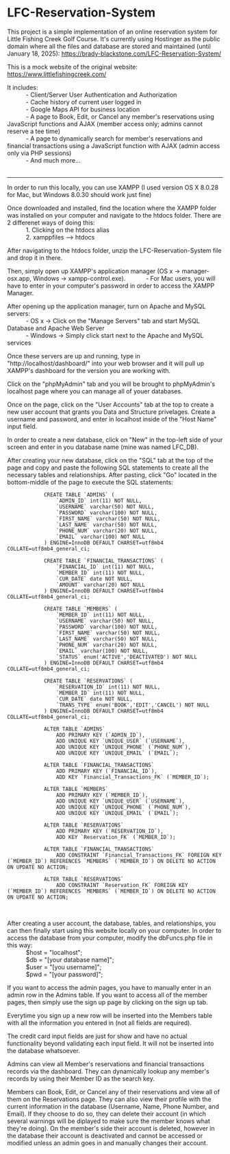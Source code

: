 # LFC-Reservation-System

This project is a simple implementation of an online reservation system for Little Fishing Creek Golf Course. It's currently using Hostinger as the public domain where all the files and database are stored and maintained (until January 18, 2025): https://brady-blackstone.com/LFC-Reservation-System/ 
<br>

This is a mock website of the original website: https://www.littlefishingcreek.com/ 
<br>

It includes:    
&ensp; &ensp; &ensp; &ensp; - Client/Server User Authentication and Authorization    
&ensp; &ensp; &ensp; &ensp; - Cache history of current user logged in    
&ensp; &ensp; &ensp; &ensp; - Google Maps API for business location    
&ensp; &ensp; &ensp; &ensp; - A page to Book, Edit, or Cancel any member's reservations using JavaScript functions and AJAX (member access only; admins cannot reserve a tee time)    
&ensp; &ensp; &ensp; &ensp; - A page to dynamically search for member's reservations and financial transactions using a JavaScript function with AJAX (admin access only via PHP sessions)    
&ensp; &ensp; &ensp; &ensp; - And much more... 
<br><br>

-------------------------------------------------------------------------------------------------------------------------------------------------------------------------------------------

In order to run this locally, you can use XAMPP (I used version OS X 8.0.28 for Mac, but Windows 8.0.30 should work just fine) 
<br>

Once downloaded and installed, find the location where the XAMPP folder was installed on your computer and navigate to the htdocs folder. There are 2 differenet ways of doing this:    
&ensp; &ensp; &ensp; &ensp; 1. Clicking on the htdocs alias    
&ensp; &ensp; &ensp; &ensp; 2. xamppfiles --> htdocs 
<br>

After navigating to the htdocs folder, unzip the LFC-Reservation-System file and drop it in there.
<br>

Then, simply open up XAMPP's application manager (OS x -> manager-osx.app, Windows -> xampp-control.exe). 
&ensp; &ensp; &ensp; &ensp; - For Mac users, you will have to enter in your computer's password in order to access the XAMPP Manager. 
<br>

After opening up the application manager, turn on Apache and MySQL servers:    
&ensp; &ensp; &ensp; &ensp; - OS x -> Click on the "Manage Servers" tab and start MySQL Database and Apache Web Server    
&ensp; &ensp; &ensp; &ensp; - Windows -> Simply click start next to the Apache and MySQL services 
<br>

Once these servers are up and running, type in "http://localhost/dashboard/" into your web browser and it will pull up XAMPP's dashboard for the version you are working with. 
<br>

Click on the "phpMyAdmin" tab and you will be brought to phpMyAdmin's localhost page where you can manage all of youer databases. 
<br>

Once on the page, click on the "User Accounts" tab at the top to create a new user account that grants you Data and Structure privelages. Create a username and password, and enter in localhost inside of the "Host Name" input field. 
<br>

In order to create a new database, click on "New" in the top-left side of your screen and enter in you database name (mine was named LFC_DB). 
<br>

After creating your new database, click on the "SQL" tab at the top of the page and copy and paste the following SQL statements to create all the necessary tables and relationships. After pasting, click "Go" located in the bottom-middle of the page to execute the SQL statements:
<br>

                CREATE TABLE `ADMINS` (
                    `ADMIN_ID` int(11) NOT NULL,
                    `USERNAME` varchar(50) NOT NULL,
                    `PASSWORD` varchar(100) NOT NULL,
                    `FIRST_NAME` varchar(50) NOT NULL,
                    `LAST_NAME` varchar(50) NOT NULL,
                    `PHONE_NUM` varchar(20) NOT NULL,
                    `EMAIL` varchar(100) NOT NULL
                ) ENGINE=InnoDB DEFAULT CHARSET=utf8mb4 COLLATE=utf8mb4_general_ci;

                CREATE TABLE `FINANCIAL_TRANSACTIONS` (
                    `FINANCIAL_ID` int(11) NOT NULL,
                    `MEMBER_ID` int(11) NOT NULL,
                    `CUR_DATE` date NOT NULL,
                    `AMOUNT` varchar(20) NOT NULL
                ) ENGINE=InnoDB DEFAULT CHARSET=utf8mb4 COLLATE=utf8mb4_general_ci;

                CREATE TABLE `MEMBERS` (
                    `MEMBER_ID` int(11) NOT NULL,
                    `USERNAME` varchar(50) NOT NULL,
                    `PASSWORD` varchar(100) NOT NULL,
                    `FIRST_NAME` varchar(50) NOT NULL,
                    `LAST_NAME` varchar(50) NOT NULL,
                    `PHONE_NUM` varchar(20) NOT NULL,
                    `EMAIL` varchar(100) NOT NULL,
                    `STATUS` enum('ACTIVE','DEACTIVATED') NOT NULL
                ) ENGINE=InnoDB DEFAULT CHARSET=utf8mb4 COLLATE=utf8mb4_general_ci;

                CREATE TABLE `RESERVATIONS` (
                    `RESERVATION_ID` int(11) NOT NULL,
                    `MEMBER_ID` int(11) NOT NULL,
                    `CUR_DATE` date NOT NULL,
                    `TRANS_TYPE` enum('BOOK','EDIT','CANCEL') NOT NULL
                ) ENGINE=InnoDB DEFAULT CHARSET=utf8mb4 COLLATE=utf8mb4_general_ci;

                ALTER TABLE `ADMINS`
                    ADD PRIMARY KEY (`ADMIN_ID`),
                    ADD UNIQUE KEY `UNIQUE_USER` (`USERNAME`),
                    ADD UNIQUE KEY `UNIQUE_PHONE` (`PHONE_NUM`),
                    ADD UNIQUE KEY `UNIQUE_EMAIL` (`EMAIL`);

                ALTER TABLE `FINANCIAL_TRANSACTIONS`
                    ADD PRIMARY KEY (`FINANCIAL_ID`),
                    ADD KEY `Financial_Transactions_FK` (`MEMBER_ID`);

                ALTER TABLE `MEMBERS`
                    ADD PRIMARY KEY (`MEMBER_ID`),
                    ADD UNIQUE KEY `UNIQUE_USER` (`USERNAME`),
                    ADD UNIQUE KEY `UNIQUE_PHONE` (`PHONE_NUM`),
                    ADD UNIQUE KEY `UNIQUE_EMAIL` (`EMAIL`);

                ALTER TABLE `RESERVATIONS`
                    ADD PRIMARY KEY (`RESERVATION_ID`),
                    ADD KEY `Reservation_FK` (`MEMBER_ID`);

                ALTER TABLE `FINANCIAL_TRANSACTIONS`
                    ADD CONSTRAINT `Financial_Transactions_FK` FOREIGN KEY (`MEMBER_ID`) REFERENCES `MEMBERS` (`MEMBER_ID`) ON DELETE NO ACTION ON UPDATE NO ACTION;

                ALTER TABLE `RESERVATIONS`
                    ADD CONSTRAINT `Reservation_FK` FOREIGN KEY (`MEMBER_ID`) REFERENCES `MEMBERS` (`MEMBER_ID`) ON DELETE NO ACTION ON UPDATE NO ACTION; 
<br>

After creating a user account, the database, tables, and relationships, you can then finally start using this website locally on your computer. In order to access the database from your computer, modify the dbFuncs.php file in this way:    
&ensp; &ensp; &ensp; &ensp; $host = "localhost";    
&ensp; &ensp; &ensp; &ensp; $db = "[your database name]";    
&ensp; &ensp; &ensp; &ensp; $user = "[you username]";    
&ensp; &ensp; &ensp; &ensp; $pwd = "[your password]"; 
<br>

If you want to access the admin pages, you have to manually enter in an admin row in the Admins table. If you want to access all of the member pages, then simply use the sign up page by clicking on the sign up tab. 
<br>

Everytime you sign up a new row will be inserted into the Members table with all the information you entered in (not all fields are required). 
<br>

The credit card input fields are just for show and have no actual functionality beyond validating each input field. It will not be inserted into the database whatsoever.
<br>

Admins can view all Member's reservations and financial transactions records via the dashboard. They can dynamically lookup any member's records by using their Member ID as the search key. 
<br>

Members can Book, Edit, or Cancel any of their reservations and view all of them on the Reservations page. They can also view their profile with the current information in the database (Username, Name, Phone Number, and Email). If they choose to do so, they can delete their account (in which several warnings will be diplayed to make sure the member knows what they're doing). On the member's side their account is deleted, however in the database their account is deactivated and cannot be accessed or modified unless an admin goes in and manually changes their account.